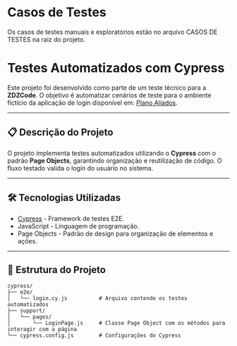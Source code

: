 # Casos de Testes

Os casos de testes manuais e exploratórios estão no arquivo CASOS DE TESTES na raiz do projeto.


# Testes Automatizados com Cypress

Este projeto foi desenvolvido como parte de um teste técnico para a **ZDZCode**. O objetivo é automatizar cenários de teste para o ambiente fictício da aplicação de login disponível em: [Plano Aliados](https://planoaliados.com.br/portal/).

---

## 📋 Descrição do Projeto

O projeto implementa testes automatizados utilizando o **Cypress** com o padrão **Page Objects**, garantindo organização e reutilização de código. O fluxo testado valida o login do usuário no sistema.

---

## 🛠️ Tecnologias Utilizadas

- [Cypress](https://www.cypress.io/) - Framework de testes E2E.
- JavaScript - Linguagem de programação.
- Page Objects - Padrão de design para organização de elementos e ações.

---

## 🚀 Estrutura do Projeto

```plaintext
cypress/
├── e2e/
│   └── login.cy.js          # Arquivo contendo os testes automatizados
├── support/
│   └── pages/
│       └── LoginPage.js     # Classe Page Object com os métodos para interagir com a página
└── cypress.config.js        # Configurações do Cypress

